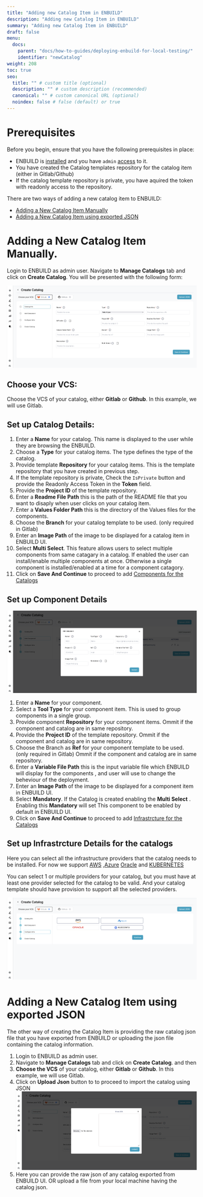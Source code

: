 ```yaml
---
title: "Adding new Catalog Item in ENBUILD"
description: "Adding new Catalog Item in ENBUILD"
summary: "Adding new Catalog Item in ENBUILD"
draft: false
menu:
  docs:
    parent: "docs/how-to-guides/deploying-enbuild-for-local-testing/"
    identifier: "newCatalog"
weight: 208
toc: true
seo:
  title: "" # custom title (optional)
  description: "" # custom description (recommended)
  canonical: "" # custom canonical URL (optional)
  noindex: false # false (default) or true
---
```


# Prerequisites
Before you begin, ensure that you have the following prerequisites in place:
- ENBUILD is [installed](https://enbuild-docs.vivplatform.io/docs/how-to-guides/deploying-enbuild-for-local-testing/) and you have `admin` [access](https://enbuild-docs.vivplatform.io/docs/how-to-guides/configuring-enbuild/#set-the-admin-password) to it. 
- You have created the Catalog templates repository for the catalog item (either in Gitlab/Github) 
- If the catalog template repository is private, you have aquired the token with readonly access to the repository.

There are two ways of adding a new catalog item to ENBUILD:
- [Adding a New Catalog Item Manually](#adding-a-new-catalog-item-manually)
- [Adding a New Catalog Item using exported JSON](#adding-a-new-catalog-item-using-exported-json)

# Adding a New Catalog Item Manually.
Login to ENBUILD as admin user.
Navigate to **Manage Catalogs** tab and click on **Create Catalog**. You will be presented with the following form:

![Add New Catalog](../../../static/images/how-to-guides/createCatalog.png)

## Choose your VCS:
Choose the VCS of your catalog, either **Gitlab** or **Github**. In this example, we will use Gitlab.

## Set up Catalog Details:
1. Enter a **Name** for your catalog. This name is displayed to the user while they are browsing the ENBUILD.
2. Choose a **Type** for your catalog items. The type defines the type of the catalog. 
3. Provide template  **Repository** for your catalog items. This is the template repository that you have created in previous step.
4. If the template repository is private, Check the `IsPrivate` button and provide the Readonly Access Token in the **Token** field.
5. Provide the **Project ID** of the template repository. 
6. Enter a **Readme File Path** this is the path of the README file that you want to disaply when user clicks on your catalog item.
7. Enter a **Values Folder Path** this is the directory of the  Values files for the components.
8. Choose the **Branch** for your catalog template to be used. (only required in Gitlab)
9. Enter an  **Image Path** of the image to be displayed for a catalog item in ENBUILD UI.
10. Select **Multi Select**. This feature allows users to select multiple components from same catagary in a catalog. If enabled the user can install/enable multiple components at once. Otherwise a single component is installed/enabled at a time for a component catagory.
11. Click on **Save And Continue** to proceed to add [Components for the Catalogs](#set-up-component-details)

## Set up Component Details

![Add New Component](../../../static/images/how-to-guides/createComponent.png)

1. Enter a **Name** for your component.
2. Select a **Tool Type** for your component item. This is used to group components in a single group.
3. Provide component **Repository** for your component items. Ommit if the component and catalog are in same repository.
4. Provide the **Project ID** of the template repository. Ommit if the component and catalog are in same repository.
5. Choose the Branch as **Ref** for your component template to be used. (only required in Gitlab) Ommit if the component and catalog are in same repository.
6. Enter a **Variable File Path** this is the input variable file which ENBUILD will display for the components , and user will use to change the beheviour of the deployment.
7. Enter an  **Image Path** of the image to be displayed for a component item in ENBUILD UI.
8. Select **Mandatory**. If the Catalog is created enabling the **Multi Select** . Enabling this **Mandatory**  will set This component to be enabled by default in ENBUILD UI.
9. Click on **Save And Continue** to proceed to add [Infrastrcture for the Catalogs](#set-up-infrastrcture-details-for-the-catalogs)

## Set up Infrastrcture Details for the catalogs
Here you can select all the infrastructure providers that the catalog needs to be installed.
For now we support [AWS](https://docs.enbuild.io/en/latest/aws/) ,[Azure](https://docs.enbuild.io/en/latest/azure/)  [Oracle](https://docs.enbuild.io/en/latest/aws/) and  [KUBERNETES ](https://docs.enbuild.io/en/latest/aws/)

You can select 1 or multiple providers for your catalog, but you must have at least one provider selected for the catalog to be valid. 
And your catalog template should have provision to support all the selected providers. 

![Setup Infrastrcture Details ](../../../static/images/how-to-guides/catalogInfraSetup.png)

# Adding a New Catalog Item using exported JSON

The other way of creating the Catalog Item is providing the raw catalog json file that you have exported from ENBUILD or uploading the json file containing the catalog information.

1. Login to ENBUILD as admin user.
2. Navigate to **Manage Catalogs** tab and click on **Create Catalog**. and then 
3. **Choose the VCS**  of your catalog, either **Gitlab** or **Github**. In this example, we will use Gitlab. 
4. Click on **Upload Json** button to to proceed to import the catalog using JSON 
![Import Catalog](../../../static/images/how-to-guides/catalogImport.png)
5. Here you can provide the raw json of any catalog exported from ENBUILD UI. OR upload a file from your local machine having the catalog json.